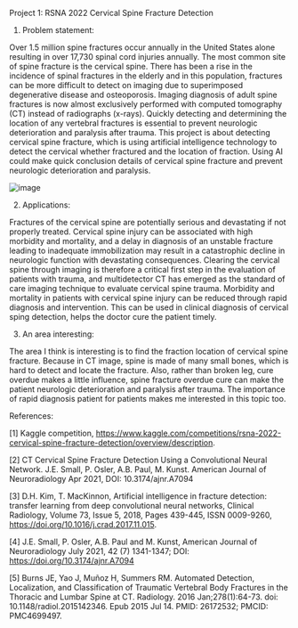 Project 1: RSNA 2022 Cervical Spine Fracture Detection
1. Problem statement: 

Over 1.5 million spine fractures occur annually in the United States alone resulting in over 17,730 spinal cord injuries annually. The most common site of spine fracture is the cervical spine. There has been a rise in the incidence of spinal fractures in the elderly and in this population, fractures can be more difficult to detect on imaging due to superimposed degenerative disease and osteoporosis. Imaging diagnosis of adult spine fractures is now almost exclusively performed with computed tomography (CT) instead of radiographs (x-rays). Quickly detecting and determining the location of any vertebral fractures is essential to prevent neurologic deterioration and paralysis after trauma. This project is about detecting cervical spine fracture, which is using artificial intelligence technology to detect the cervical whether fractured and the location of fraction. Using AI could make quick conclusion details of cervical spine fracture and prevent neurologic deterioration and paralysis.

![image](https://user-images.githubusercontent.com/113222563/192161942-f0c69602-c0f0-44da-b976-8d1a7a5ec82f.png)


2. Applications: 

Fractures of the cervical spine are potentially serious and devastating if not properly treated. Cervical spine injury can be associated with high morbidity and mortality, and a delay in diagnosis of an unstable fracture leading to inadequate immobilization may result in a catastrophic decline in neurologic function with devastating consequences. Clearing the cervical spine through imaging is therefore a critical first step in the evaluation of patients with trauma, and multidetector CT has emerged as the standard of care imaging technique to evaluate cervical spine trauma. Morbidity and mortality in patients with cervical spine injury can be reduced through rapid diagnosis and intervention. This can be used in clinical diagnosis of cervical sping detection, helps the doctor cure the patient timely.

3. An area interesting:

The area I think is interesting is to find the fraction location of cervical spine fracture. Because in CT image, spine is made of many small bones, which is hard to detect and locate the fracture. Also, rather than broken leg, cure overdue makes a little influence, spine fracture overdue cure can make the patient neurologic deterioration and paralysis after trauma. The importance of rapid diagnosis patient for patients makes me interested in this topic too.

References:

[1] Kaggle competition, https://www.kaggle.com/competitions/rsna-2022-cervical-spine-fracture-detection/overview/description.

[2] CT Cervical Spine Fracture Detection Using a Convolutional Neural Network. J.E. Small, P. Osler, A.B. Paul, M. Kunst. American Journal of Neuroradiology Apr 2021, DOI: 10.3174/ajnr.A7094

[3] D.H. Kim, T. MacKinnon, Artificial intelligence in fracture detection: transfer learning from deep convolutional neural networks, Clinical Radiology, Volume 73, Issue 5, 2018, Pages 439-445, ISSN 0009-9260, https://doi.org/10.1016/j.crad.2017.11.015.

[4] J.E. Small, P. Osler, A.B. Paul and M. Kunst, American Journal of Neuroradiology July 2021, 42 (7) 1341-1347; DOI: https://doi.org/10.3174/ajnr.A7094

[5] Burns JE, Yao J, Muñoz H, Summers RM. Automated Detection, Localization, and Classification of Traumatic Vertebral Body Fractures in the Thoracic and Lumbar Spine at CT. Radiology. 2016 Jan;278(1):64-73. doi: 10.1148/radiol.2015142346. Epub 2015 Jul 14. PMID: 26172532; PMCID: PMC4699497.
